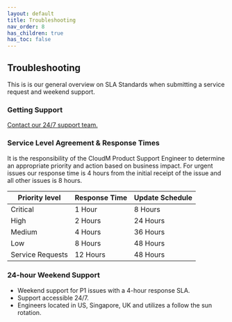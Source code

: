 ```yaml
---
layout: default
title: Troubleshooting
nav_order: 8
has_children: true
has_toc: false
---
```


## Troubleshooting

This is is our general overview on SLA Standards when submitting a service request and weekend support. 

### Getting Support
<a href="https://support.cloudm.io/hc/en-us/requests/new">Contact our 24/7 support team.</a>

### Service Level Agreement & Response Times

It is the responsibility of the CloudM Product Support Engineer to determine an appropriate priority and action based on business impact. 
For urgent issues our response time is 4 hours from the initial receipt of the issue and all other issues is 8 hours.

| Priority level | Response Time| Update Schedule |
| --- | --- | --- |
| Critical | 1 Hour |  8 Hours |
| High | 2 Hours |  24 Hours |
| Medium | 4 Hours |  36 Hours |
| Low| 8 Hours |  48 Hours |
| Service Requests | 12 Hours |  48 Hours |

### 24-hour Weekend Support 

-  Weekend support for P1 issues with a 4-hour response SLA.
-  Support accessible 24/7. 
-  Engineers located in US, Singapore, UK and utilizes a follow the sun rotation.




